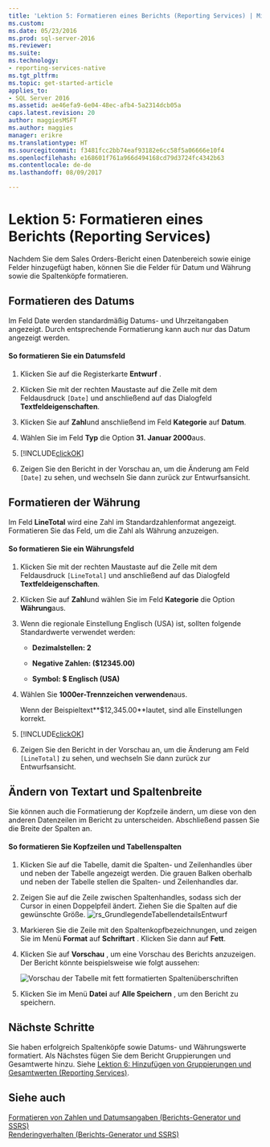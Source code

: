 ```yaml
---
title: 'Lektion 5: Formatieren eines Berichts (Reporting Services) | Microsoft Docs'
ms.custom: 
ms.date: 05/23/2016
ms.prod: sql-server-2016
ms.reviewer: 
ms.suite: 
ms.technology:
- reporting-services-native
ms.tgt_pltfrm: 
ms.topic: get-started-article
applies_to:
- SQL Server 2016
ms.assetid: ae46efa9-6e04-48ec-afb4-5a2314dcb05a
caps.latest.revision: 20
author: maggiesMSFT
ms.author: maggies
manager: erikre
ms.translationtype: HT
ms.sourcegitcommit: f3481fcc2bb74eaf93182e6cc58f5a06666e10f4
ms.openlocfilehash: e168601f761a966d494168cd79d3724fc4342b63
ms.contentlocale: de-de
ms.lasthandoff: 08/09/2017

---
```

# <a name="lesson-5-formatting-a-report-reporting-services"></a>Lektion 5: Formatieren eines Berichts (Reporting Services)
Nachdem Sie dem Sales Orders-Bericht einen Datenbereich sowie einige Felder hinzugefügt haben, können Sie die Felder für Datum und Währung sowie die Spaltenköpfe formatieren.  
  
## <a name="bkmk_format_date"></a>Formatieren des Datums  
Im Feld Date werden standardmäßig Datums- und Uhrzeitangaben angezeigt. Durch entsprechende Formatierung kann auch nur das Datum angezeigt werden.  
  
#### <a name="to-format-a-date-field"></a>So formatieren Sie ein Datumsfeld  
  
1.  Klicken Sie auf die Registerkarte **Entwurf** .  
  
2.  Klicken Sie mit der rechten Maustaste auf die Zelle mit dem Feldausdruck `[Date]` und anschließend auf das Dialogfeld **Textfeldeigenschaften**.  
  
3.  Klicken Sie auf **Zahl**und anschließend im Feld **Kategorie** auf **Datum**.  
  
4.  Wählen Sie im Feld **Typ** die Option **31. Januar 2000**aus.  
  
5.  [!INCLUDE[clickOK](../includes/clickok-md.md)]  
  
6.  Zeigen Sie den Bericht in der Vorschau an, um die Änderung am Feld `[Date]` zu sehen, und wechseln Sie dann zurück zur Entwurfsansicht.  
  
## <a name="bkmk_format_currency"></a>Formatieren der Währung  
Im Feld **LineTotal** wird eine Zahl im Standardzahlenformat angezeigt. Formatieren Sie das Feld, um die Zahl als Währung anzuzeigen.  
  
#### <a name="to-format-a-currency-field"></a>So formatieren Sie ein Währungsfeld  
  
1.  Klicken Sie mit der rechten Maustaste auf die Zelle mit dem Feldausdruck `[LineTotal]` und anschließend auf das Dialogfeld **Textfeldeigenschaften**.  
  
2.  Klicken Sie auf **Zahl**und wählen Sie im Feld **Kategorie** die Option **Währung**aus.  
  
3.  Wenn die regionale Einstellung Englisch (USA) ist, sollten folgende Standardwerte verwendet werden:  
  
    -   **Dezimalstellen: 2**  
  
    -   **Negative Zahlen: ($12345.00)**  
  
    -   **Symbol: $ Englisch (USA)**  
  
4.  Wählen Sie **1000er-Trennzeichen verwenden**aus.  
  
    Wenn der Beispieltext**$12,345.00**lautet, sind alle Einstellungen korrekt.  
  
5.  [!INCLUDE[clickOK](../includes/clickok-md.md)]  
  
6.  Zeigen Sie den Bericht in der Vorschau an, um die Änderung am Feld `[LineTotal]` zu sehen, und wechseln Sie dann zurück zur Entwurfsansicht.  
  
## <a name="bkmk_change_textstyle"></a>Ändern von Textart und Spaltenbreite  
Sie können auch die Formatierung der Kopfzeile ändern, um diese von den anderen Datenzeilen im Bericht zu unterscheiden. Abschließend passen Sie die Breite der Spalten an.  
  
#### <a name="to-format-header-rows-and-table-columns"></a>So formatieren Sie Kopfzeilen und Tabellenspalten  
  
1.  Klicken Sie auf die Tabelle, damit die Spalten- und Zeilenhandles über und neben der Tabelle angezeigt werden. Die grauen Balken oberhalb und neben der Tabelle stellen die Spalten- und Zeilenhandles dar.  
       
  
2.  Zeigen Sie auf die Zeile zwischen Spaltenhandles, sodass sich der Cursor in einen Doppelpfeil ändert. Ziehen Sie die Spalten auf die gewünschte Größe.
 ![rs_GrundlegendeTabellendetailsEntwurf](../reporting-services/media/rs-basictabledetailsdesign.png)   
  
3.  Markieren Sie die Zeile mit den Spaltenkopfbezeichnungen, und zeigen Sie im Menü **Format** auf **Schriftart** . Klicken Sie dann auf **Fett**.  
  
4.  Klicken Sie auf **Vorschau** , um eine Vorschau des Berichts anzuzeigen. Der Bericht könnte beispielsweise wie folgt aussehen:  
  
    ![Vorschau der Tabelle mit fett formatierten Spaltenüberschriften](../reporting-services/media/rs-basictabledetailsformattedpreview.png "Vorschau der Tabelle mit fett formatierten Spaltenüberschriften")  
  
5.  Klicken Sie im Menü **Datei** auf **Alle Speichern** , um den Bericht zu speichern.  
  
## <a name="next-steps"></a>Nächste Schritte  
Sie haben erfolgreich Spaltenköpfe sowie Datums- und Währungswerte formatiert. Als Nächstes fügen Sie dem Bericht Gruppierungen und Gesamtwerte hinzu. Siehe [Lektion 6: Hinzufügen von Gruppierungen und Gesamtwerten &#40;Reporting Services&#41;](../reporting-services/lesson-6-adding-grouping-and-totals-reporting-services.md).  
  
## <a name="see-also"></a>Siehe auch  
[Formatieren von Zahlen und Datumsangaben &#40;Berichts-Generator und SSRS&#41;](../reporting-services/report-design/formatting-numbers-and-dates-report-builder-and-ssrs.md)  
[Renderingverhalten &#40;Berichts-Generator und SSRS&#41;](../reporting-services/report-design/rendering-behaviors-report-builder-and-ssrs.md)  
  
  
  


